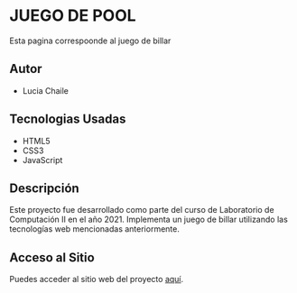 # JUEGO DE POOL 
Esta pagina correspoonde al juego de billar
## Autor
* Lucia Chaile 

## Tecnologias Usadas 
* HTML5
* CSS3
* JavaScript

## Descripción
Este proyecto fue desarrollado como parte del curso de Laboratorio de Computación II en el año 2021. Implementa un juego de billar utilizando las tecnologías web mencionadas anteriormente.

## Acceso al Sitio
Puedes acceder al sitio web del proyecto [aquí](https://ucc-labcompu2.github.io/proyecto2021-chaile/index.html).




